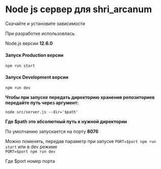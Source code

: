 # Node js сервер для shri_arcanum

Скачайте и установите зависимости

При разработке использовлась

Node.js версии __12.6.0__

#### Запуск Production версии

`npm run start`

#### Запуск Development версии

`npm run dev`

__Чтобы при запуске передать директорию хранения репозиториев передайте путь через аргумент:__

`node src/server.js --dir='$path'`

__Где $path это абсолютный путь к нужной директории__


По умолчанию запускается на порту __8076__

Можно поменять, передав параметр при запуске
`PORT=$port npm run start` или в dev режиме  
`PORT=$port npm run dev`

Где $port номер порта

